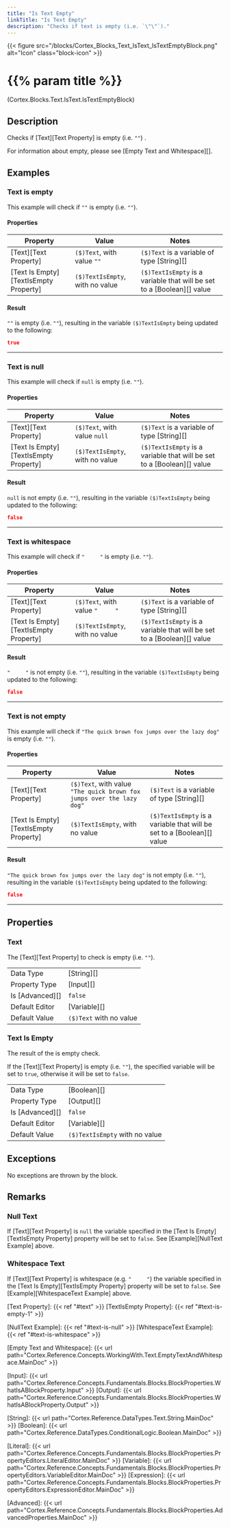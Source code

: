 ```yaml
---
title: "Is Text Empty"
linkTitle: "Is Text Empty"
description: "Checks if text is empty (i.e. `\"\"`)."
---
```


{{< figure src="/blocks/Cortex_Blocks_Text_IsText_IsTextEmptyBlock.png" alt="Icon" class="block-icon" >}}

# {{% param title %}}

<p class="namespace">(Cortex.Blocks.Text.IsText.IsTextEmptyBlock)</p>

## Description

Checks if [Text][Text Property] is empty (i.e. `""`) .

For information about empty, please see [Empty Text and Whitespace][].

## Examples

### Text is empty

This example will check if `""` is empty (i.e. `""`).

#### Properties

| Property           | Value                     | Notes                                    |
|--------------------|---------------------------|------------------------------------------|
| [Text][Text Property] | `($)Text`, with value `""` | `($)Text` is a variable of type [String][] |
| [Text Is Empty][TextIsEmpty Property] | `($)TextIsEmpty`, with no value | `($)TextIsEmpty` is a variable that will be set to a [Boolean][] value |

#### Result

`""` is empty (i.e. `""`), resulting in the variable `($)TextIsEmpty` being updated to the following:

```json
true
```

***

### Text is null

This example will check if `null` is empty (i.e. `""`).

#### Properties

| Property           | Value                     | Notes                                    |
|--------------------|---------------------------|------------------------------------------|
| [Text][Text Property] | `($)Text`, with value `null` | `($)Text` is a variable of type [String][] |
| [Text Is Empty][TextIsEmpty Property] | `($)TextIsEmpty`, with no value | `($)TextIsEmpty` is a variable that will be set to a [Boolean][] value |

#### Result

`null` is not empty (i.e. `""`), resulting in the variable `($)TextIsEmpty` being updated to the following:

```json
false
```

***

### Text is whitespace

This example will check if `"     "` is empty (i.e. `""`).

#### Properties

| Property           | Value                     | Notes                                    |
|--------------------|---------------------------|------------------------------------------|
| [Text][Text Property] | `($)Text`, with value `"     "` | `($)Text` is a variable of type [String][] |
| [Text Is Empty][TextIsEmpty Property] | `($)TextIsEmpty`, with no value | `($)TextIsEmpty` is a variable that will be set to a [Boolean][] value |

#### Result

`"     "` is not empty (i.e. `""`), resulting in the variable `($)TextIsEmpty` being updated to the following:

```json
false
```

***

### Text is not empty

This example will check if `"The quick brown fox jumps over the lazy dog"` is empty (i.e. `""`).

#### Properties

| Property           | Value                     | Notes                                    |
|--------------------|---------------------------|------------------------------------------|
| [Text][Text Property] | `($)Text`, with value `"The quick brown fox jumps over the lazy dog"` | `($)Text` is a variable of type [String][] |
| [Text Is Empty][TextIsEmpty Property] | `($)TextIsEmpty`, with no value | `($)TextIsEmpty` is a variable that will be set to a [Boolean][] value |

#### Result

`"The quick brown fox jumps over the lazy dog"` is not empty (i.e. `""`), resulting in the variable `($)TextIsEmpty` being updated to the following:

```json
false
```

***

## Properties

### Text

The [Text][Text Property] to check is empty (i.e. `""`).

| | |
|--------------------|---------------------------|
| Data Type | [String][] |
| Property Type | [Input][] |
| Is [Advanced][] | `false` |
| Default Editor | [Variable][] |
| Default Value | `($)Text` with no value |

### Text Is Empty

The result of the is empty check.

If the [Text][Text Property] is empty (i.e. `""`), the specified variable will be set to `true`, otherwise it will be set to `false`.

| | |
|--------------------|---------------------------|
| Data Type | [Boolean][] |
| Property Type | [Output][] |
| Is [Advanced][] | `false` |
| Default Editor | [Variable][] |
| Default Value | `($)TextIsEmpty` with no value |

## Exceptions

No exceptions are thrown by the block.

## Remarks

### Null Text

If [Text][Text Property] is `null` the variable specified in the [Text Is Empty][TextIsEmpty Property] property will be set to `false`. See [Example][NullText Example] above.

### Whitespace Text

If [Text][Text Property] is whitespace (e.g. `"     "`) the variable specified in the [Text Is Empty][TextIsEmpty Property] property will be set to `false`. See [Example][WhitespaceText Example] above.

[Text Property]: {{< ref "#text" >}}
[TextIsEmpty Property]: {{< ref "#text-is-empty-1" >}}

[NullText Example]: {{< ref "#text-is-null" >}}
[WhitespaceText Example]: {{< ref "#text-is-whitespace" >}}

[Empty Text and Whitespace]: {{< url path="Cortex.Reference.Concepts.WorkingWith.Text.EmptyTextAndWhitespace.MainDoc" >}}

[Input]: {{< url path="Cortex.Reference.Concepts.Fundamentals.Blocks.BlockProperties.WhatIsABlockProperty.Input" >}}
[Output]: {{< url path="Cortex.Reference.Concepts.Fundamentals.Blocks.BlockProperties.WhatIsABlockProperty.Output" >}}

[String]: {{< url path="Cortex.Reference.DataTypes.Text.String.MainDoc" >}}
[Boolean]: {{< url path="Cortex.Reference.DataTypes.ConditionalLogic.Boolean.MainDoc" >}}

[Literal]: {{< url path="Cortex.Reference.Concepts.Fundamentals.Blocks.BlockProperties.PropertyEditors.LiteralEditor.MainDoc" >}}
[Variable]: {{< url path="Cortex.Reference.Concepts.Fundamentals.Blocks.BlockProperties.PropertyEditors.VariableEditor.MainDoc" >}}
[Expression]: {{< url path="Cortex.Reference.Concepts.Fundamentals.Blocks.BlockProperties.PropertyEditors.ExpressionEditor.MainDoc" >}}

[Advanced]: {{< url path="Cortex.Reference.Concepts.Fundamentals.Blocks.BlockProperties.AdvancedProperties.MainDoc" >}}
